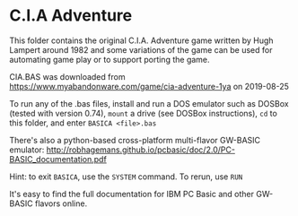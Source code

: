 # C.I.A Adventure

This folder contains the original C.I.A. Adventure game written by Hugh Lampert around 1982 and
some variations of the game can be used for automating game play or to support porting the game.

CIA.BAS was downloaded from https://www.myabandonware.com/game/cia-adventure-1ya on 2019-08-25

To run any of the .bas files, install and run a DOS emulator such as DOSBox (tested with version 0.74),
`mount` a drive (see DOSBox instructions), <code>cd</code> to this folder, and enter <code>BASICA \<file\>.bas</code>

There's also a python-based cross-platform multi-flavor GW-BASIC emulator: http://robhagemans.github.io/pcbasic/doc/2.0/PC-BASIC_documentation.pdf 

Hint: to exit `BASICA`, use the `SYSTEM` command. To rerun, use `RUN`

It's easy to find the full documentation for IBM PC Basic and other GW-BASIC flavors online.